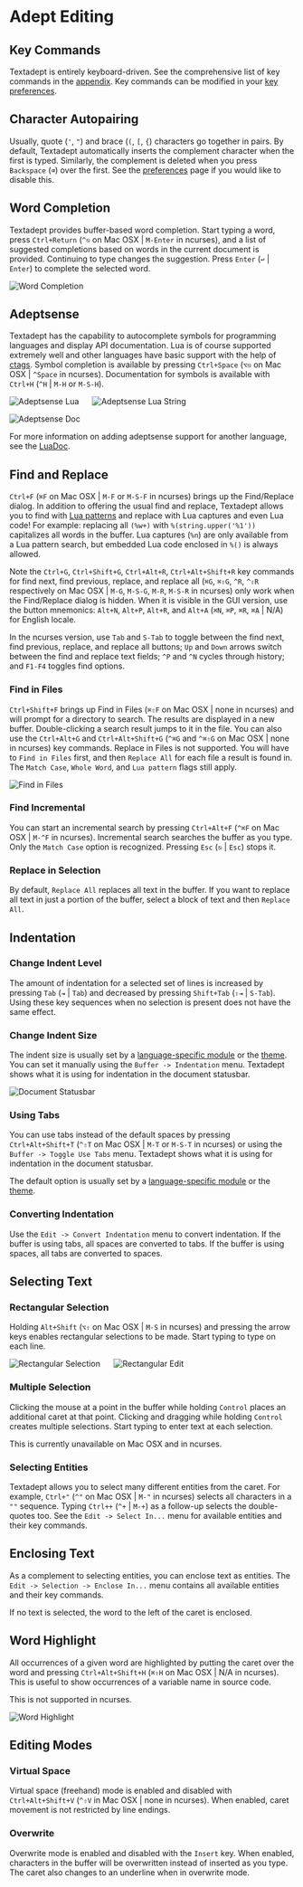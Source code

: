 # Adept Editing

## Key Commands

Textadept is entirely keyboard-driven. See the comprehensive list of key
commands in the [appendix][]. Key commands can be modified in your
[key preferences][].

[appendix]: 14_Appendix.html#Key.Bindings
[key preferences]: 9_Preferences.html#Key.Commands

## Character Autopairing

Usually, quote (`'`, `"`) and brace (`(`, `[`, `{`) characters go together in
pairs. By default, Textadept automatically inserts the complement character when
the first is typed. Similarly, the complement is deleted when you press
`Backspace` (`⌫`) over the first. See the [preferences][] page if you would like
to disable this.

[preferences]: 9_Preferences.html#Module.Settings

## Word Completion

Textadept provides buffer-based word completion. Start typing a word, press
`Ctrl+Return` (`^⎋` on Mac OSX | `M-Enter` in ncurses), and a list of suggested
completions based on words in the current document is provided. Continuing to
type changes the suggestion. Press `Enter` (`↩` | `Enter`) to complete the
selected word.

![Word Completion](images/wordcompletion.png)

## Adeptsense

Textadept has the capability to autocomplete symbols for programming languages
and display API documentation. Lua is of course supported extremely well and
other languages have basic support with the help of [ctags][]. Symbol completion
is available by pressing `Ctrl+Space` (`⌥⎋` on Mac OSX | `^Space` in ncurses).
Documentation for symbols is available with `Ctrl+H` (`^H` | `M-H` or `M-S-H`).

![Adeptsense Lua](images/adeptsense_lua.png)
&nbsp;&nbsp;&nbsp;&nbsp;
![Adeptsense Lua String](images/adeptsense_string.png)

![Adeptsense Doc](images/adeptsense_doc.png)

For more information on adding adeptsense support for another language, see
the [LuaDoc][].

[ctags]: http://ctags.sf.net
[LuaDoc]: api/_M.textadept.adeptsense.html

## Find and Replace

`Ctrl+F` (`⌘F` on Mac OSX | `M-F` or `M-S-F` in ncurses) brings up the
Find/Replace dialog. In addition to offering the usual find and replace,
Textadept allows you to find with [Lua patterns][] and replace with Lua captures
and even Lua code! For example: replacing all `(%w+)` with
`%(string.upper('%1'))` capitalizes all words in the buffer. Lua captures (`%n`)
are only available from a Lua pattern search, but embedded Lua code enclosed in
`%()` is always allowed.

Note the `Ctrl+G`, `Ctrl+Shift+G`, `Ctrl+Alt+R`, `Ctrl+Alt+Shift+R` key commands
for find next, find previous, replace, and replace all (`⌘G`, `⌘⇧G`, `^R`, `^⇧R`
respectively on Mac OSX | `M-G`, `M-S-G`, `M-R`, `M-S-R` in ncurses) only work
when the Find/Replace dialog is hidden. When it is visible in the GUI version,
use the button mnemonics: `Alt+N`, `Alt+P`, `Alt+R`, and `Alt+A` (`⌘N`, `⌘P`,
`⌘R`, `⌘A` | N/A) for English locale.

In the ncurses version, use `Tab` and `S-Tab` to toggle between the find next,
find previous, replace, and replace all buttons; `Up` and `Down` arrows switch
between the find and replace text fields; `^P` and `^N` cycles through history;
and `F1-F4` toggles find options.

[Lua patterns]: 14_Appendix.html#Lua.Patterns

### Find in Files

`Ctrl+Shift+F` brings up Find in Files (`⌘⇧F` on Mac OSX | none in ncurses) and
will prompt for a directory to search. The results are displayed in a new
buffer. Double-clicking a search result jumps to it in the file. You can also
use the `Ctrl+Alt+G` and `Ctrl+Alt+Shift+G` (`^⌘G` and `^⌘⇧G` on Mac OSX | none
in ncurses) key commands. Replace in Files is not supported. You will have to
`Find in Files` first, and then `Replace All` for each file a result is found
in. The `Match Case`, `Whole Word`, and `Lua pattern` flags still apply.

![Find in Files](images/findinfiles.png)

### Find Incremental

You can start an incremental search by pressing `Ctrl+Alt+F` (`^⌘F` on Mac OSX |
`M-^F` in ncurses). Incremental search searches the buffer as you type. Only the
`Match Case` option is recognized. Pressing `Esc` (`⎋` | `Esc`) stops it.

### Replace in Selection

By default, `Replace All` replaces all text in the buffer. If you want to
replace all text in just a portion of the buffer, select a block of text and
then `Replace All`.

## Indentation

### Change Indent Level

The amount of indentation for a selected set of lines is increased by pressing
`Tab` (`⇥` | `Tab`) and decreased by pressing `Shift+Tab` (`⇧⇥` | `S-Tab`).
Using these key sequences when no selection is present does not have the same
effect.

### Change Indent Size

The indent size is usually set by a [language-specific module][] or the
[theme][]. You can set it manually using the `Buffer -> Indentation` menu.
Textadept shows what it is using for indentation in the document statusbar.

![Document Statusbar](images/docstatusbar.png)

[language-specific module]: 7_Modules.html#Buffer.Properties
[theme]: 8_Themes.html#Buffer

### Using Tabs

You can use tabs instead of the default spaces by pressing `Ctrl+Alt+Shift+T`
(`^⇧T` on Mac OSX | `M-T` or `M-S-T` in ncurses) or using the `Buffer -> Toggle
Use Tabs` menu. Textadept shows what it is using for indentation in the document
statusbar.

The default option is usually set by a [language-specific module][] or the
[theme][].

[language-specific module]: 7_Modules.html#Buffer.Properties
[theme]: 8_Themes.html#Buffer

### Converting Indentation

Use the `Edit -> Convert Indentation` menu to convert indentation. If the buffer
is using tabs, all spaces are converted to tabs. If the buffer is using spaces,
all tabs are converted to spaces.

## Selecting Text

### Rectangular Selection

Holding `Alt+Shift` (`⌥⇧` on Mac OSX | `M-S` in ncurses) and pressing the arrow
keys enables rectangular selections to be made. Start typing to type on each
line.

![Rectangular Selection](images/rectangularselection.png)
&nbsp;&nbsp;&nbsp;&nbsp;
![Rectangular Edit](images/rectangularselection2.png)

### Multiple Selection

Clicking the mouse at a point in the buffer while holding `Control` places an
additional caret at that point. Clicking and dragging while holding `Control`
creates multiple selections. Start typing to enter text at each selection.

This is currently unavailable on Mac OSX and in ncurses.

### Selecting Entities

Textadept allows you to select many different entities from the caret. For
example, `Ctrl+"` (`^"` on Mac OSX | `M-"` in ncurses) selects all characters in
a `""` sequence. Typing `Ctrl++` (`^+` | `M-+`) as a follow-up selects the
double-quotes too. See the `Edit -> Select In...` menu for available entities
and their key commands.

## Enclosing Text

As a complement to selecting entities, you can enclose text as entities. The
`Edit -> Selection -> Enclose In...` menu contains all available entities and
their key commands.

If no text is selected, the word to the left of the caret is enclosed.

## Word Highlight

All occurrences of a given word are highlighted by putting the caret over the
word and pressing `Ctrl+Alt+Shift+H` (`⌘⇧H` on Mac OSX | N/A in ncurses). This
is useful to show occurrences of a variable name in source code.

This is not supported in ncurses.

![Word Highlight](images/wordhighlight.png)

## Editing Modes

### Virtual Space

Virtual space (freehand) mode is enabled and disabled with `Ctrl+Alt+Shift+V`
(`^⇧V` in Mac OSX | none in ncurses). When enabled, caret movement is not
restricted by line endings.

### Overwrite

Overwrite mode is enabled and disabled with the `Insert` key. When enabled,
characters in the buffer will be overwritten instead of inserted as you type.
The caret also changes to an underline when in overwrite mode.
